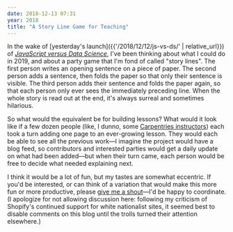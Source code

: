 ```yaml
---
date: 2018-12-13 07:31
year: 2018
title: "A Story Line Game for Teaching"
---
```


In the wake of [yesterday's launch]({{'/2018/12/12/js-vs-ds/' | relative_url}})
of *[JavaScript versus Data Science](https://software-tools-in-javascript.github.io/js-vs-ds/)*,
I've been thinking about what I could do in 2019,
and about a party game that I'm fond of called "story lines".
The first person writes an opening sentence on a piece of paper.
The second person adds a sentence,
then folds the paper so that only their sentence is visible.
The third person adds their sentence and folds the paper again,
so that each person only ever sees the immediately preceding line.
When the whole story is read out at the end,
it's always surreal and sometimes hilarious.

So what would the equivalent be for building lessons?
What would it look like if a few dozen people
(like, I dunno, some [Carpentries instructors](https://carpentries.org/instructors/))
each took a turn adding one page to an ever-growing lesson.
They would each be able to see all the previous work—I imagine
the project would have a blog feed,
so contributors and interested parties would get a daily update on what had been added—but
when their turn came,
each person would be free to decide what needed explaining next.

I think it would be a lot of fun,
but my tastes are somewhat eccentric.
If you'd be interested,
or can think of a variation that would make this more fun or more productive,
please [give me a shout](mailto:gvwilson@third-bit.com)—I'd be happy to coordinate.
(I apologize for not allowing discussion here:
following my criticism of Shopify's continued support for white nationalist sites,
it seemed best to disable comments on this blog until the trolls turned their attention elsewhere.)

